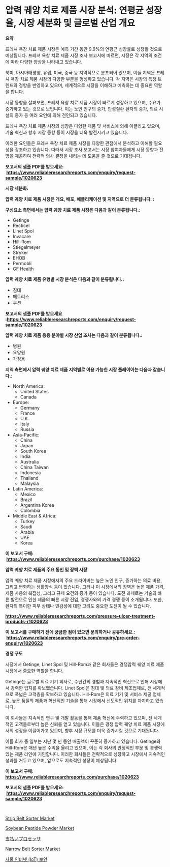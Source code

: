 <p><h1>압력 궤양 치료 제품 시장 분석: 연평균 성장율, 시장 세분화 및 글로벌 산업 개요</h1></p><p><strong>요약</strong></p>
<p><p>프레셔 욕창 치료 제품 시장은 예측 기간 동안 9.9%의 연평균 성장률로 성장할 것으로 예상됩니다. 프레셔 욕창 치료 제품 시장 조사 보고서에 따르면, 시장은 각 지역의 조건에 따라 다양한 양상을 나타내고 있습니다.</p><p>북미, 아시아태평양, 유럽, 미국, 중국 등 지역적으로 분포되어 있으며, 이들 지역은 프레셔 욕창 치료 제품 시장의 다양한 부분을 형성하고 있습니다. 각 지역은 시장의 특정 트렌드와 경향을 반영하고 있으며, 세계적으로 시장을 이해하고 예측하는 데 중요한 역할을 합니다.</p><p>시장 동향을 살펴보면, 프레셔 욕창 치료 제품 시장이 빠르게 성장하고 있으며, 수요가 증가하고 있는 것으로 보입니다. 이는 노인 인구의 증가, 만성질환 환자의 증가, 의료 시설의 증가 등 여러 요인에 의해 견인되고 있습니다.</p><p>프레셔 욕창 치료 제품 시장의 성장은 다양한 제품 및 서비스에 의해 이끌리고 있으며, 기술 혁신과 향후 시장 동향 등이 시장을 더욱 발전시키고 있습니다.</p><p>이러한 요인들은 프레셔 욕창 치료 제품 시장을 다양한 관점에서 분석하고 이해할 필요성을 강조하고 있습니다. 따라서 시장 조사 보고서는 시장 참여자들에게 시장 동향과 전망을 제공하여 전략적 의사 결정을 내리는 데 도움을 줄 것으로 기대됩니다.</p></p>
<p><strong>보고서의 샘플 PDF를 받으세요: &nbsp;<a href="https://www.reliableresearchreports.com/enquiry/request-sample/1020623">https://www.reliableresearchreports.com/enquiry/request-sample/1020623</a></strong></p>
<p><strong>시장 세분화:</strong></p>
<p><strong> 압력 궤양 치료 제품 시장은 개요, 배포, 애플리케이션 및 지역으로 더 분류됩니다. :</strong></p>
<p><strong>구성요소 측면에서는 압력 궤양 치료 제품 시장은 다음과 같이 분류됩니다.:</strong></p>
<p><ul><li>Getinge</li><li>Recticel</li><li>Linet Spol</li><li>Invacare</li><li>Hill-Rom</li><li>Stiegelmeyer</li><li>Stryker</li><li>EHOB</li><li>Permobli</li><li>GF Health</li></ul></p>
<p><strong> 압력 궤양 치료 제품 유형별 시장 분석은 다음과 같이 분류됩니다.:</strong></p>
<p><ul><li>침대</li><li>매트리스</li><li>쿠션</li></ul></p>
<p><strong>보고서의 샘플 PDF를 받으세요 :<a href="https://www.reliableresearchreports.com/enquiry/request-sample/1020623">https://www.reliableresearchreports.com/enquiry/request-sample/1020623</a></strong></p>
<p><strong> 압력 궤양 치료 제품 응용 분야별 시장 산업 조사는 다음과 같이 분류됩니다.:</strong></p>
<p><ul><li>병원</li><li>요양원</li><li>가정용</li></ul></p>
<p><strong>지역 측면에서 압력 궤양 치료 제품 지역별로 이용 가능한 시장 플레이어는 다음과 같습니다.:</strong></p>
<p><ul>
    <li>
        North America:
        <ul>
            <li>United States</li>
            <li>Canada</li>
        </ul>
    </li>
    <li>
        Europe:
        <ul>
            <li>Germany</li>
            <li>France</li>
            <li>U.K.</li>
            <li>Italy</li>
            <li>Russia</li>
        </ul>
    </li>
    <li>
        Asia-Pacific:
        <ul>
            <li>China</li>
            <li>Japan</li>
            <li>South Korea</li>
            <li>India</li>
            <li>Australia</li>
            <li>China Taiwan</li>
            <li>Indonesia</li>
            <li>Thailand</li>
            <li>Malaysia</li>
        </ul>
    </li>
    <li>
        Latin America:
        <ul>
            <li>Mexico</li>
            <li>Brazil</li>
            <li>Argentina Korea</li>
            <li>Colombia</li>
        </ul>
    </li>
    <li>
        Middle East & Africa:
        <ul>
            <li>Turkey</li>
            <li>Saudi</li>
            <li>Arabia</li>
            <li>UAE</li>
            <li>Korea</li>
        </ul>
    </li>
    </ul></p>
<p><strong>이 보고서 구매: &nbsp;<a href="https://www.reliableresearchreports.com/purchase/1020623">https://www.reliableresearchreports.com/purchase/1020623</a></strong></p>
<p><strong>압력 궤양 치료 제품의 주요 동인 및 장벽 시장</strong></p>
<p><p>압력 궤양 치료 제품 시장에서의 주요 드라이버는 높은 노인 인구, 증가하는 의료 비용, 그리고 변화하는 생활양식 등이 있습니다. 그러나 이 시장에서의 장벽은 높은 제품 가격, 제품 사용의 복잡성, 그리고 규제 요건의 증가 등이 있습니다. 도전 과제로는 기술의 빠른 발전으로 인한 제품의 빠른 시장 진입, 경쟁사와의 가격 경쟁 등이 소개됩니다. 또한, 환자의 특이한 피부 상태나 민감성에 대한 고려도 중요한 도전이 될 수 있습니다.</p></p>
<p><strong><a href="https://www.reliableresearchreports.com/pressure-ulcer-treatment-products-r1020623">https://www.reliableresearchreports.com/pressure-ulcer-treatment-products-r1020623</a></strong></p>
<p><strong>이 보고서를 구매하기 전에 궁금한 점이 있으면 문의하거나 공유하세요.: &nbsp;<a href="https://www.reliableresearchreports.com/enquiry/pre-order-enquiry/1020623">https://www.reliableresearchreports.com/enquiry/pre-order-enquiry/1020623</a></strong></p>
<p><strong>경쟁 구도</strong></p>
<p><p>시장에서 Getinge, Linet Spol 및 Hill-Rom과 같은 회사들은 경쟁압력 궤양 치료 제품 시장에서 중요한 역할을 합니다. </p><p>Getinge는 글로벌 의료 기기 회사로, 수년간의 경험과 지속적인 혁신으로 인해 시장에서 강력한 입지를 확보했습니다. Linet Spol은 침대 및 의료 장비 제조업체로, 전 세계적으로 폭넓은 고객층을 확보하고 있습니다. Hill-Rom은 의료 기기 및 서비스 제공 업체로, 높은 품질의 제품과 혁신적인 기술을 통해 시장에서 선도적인 위치를 차지하고 있습니다.</p><p>이 회사들은 지속적인 연구 및 개발 활동을 통해 제품 혁신에 주력하고 있으며, 전 세계적인 고객들로부터 높은 신뢰를 얻고 있습니다. 이들은 경쟁 압력 궤양 치료 제품 시장에서의 성장을 이끌어가고 있으며, 향후 시장 규모를 더욱 증가시킬 것으로 기대됩니다.</p><p>이들 회사 중 일부는 지난 몇 년 동안 매출액이 꾸준히 증가하고 있습니다. Getinge와 Hill-Rom은 매년 높은 수익을 올리고 있으며, 이는 각 회사의 안정적인 부문 및 경쟁력 있는 제품 라인에 기인합니다. 이러한 회사들은 전략적으로 성장하고 시장에서 지속적인 성과를 거두고 있으며, 앞으로도 지속적인 성장이 예상됩니다.</p></p>
<p><strong>이 보고서 구매: &nbsp; <a href="https://www.reliableresearchreports.com/purchase/1020623">https://www.reliableresearchreports.com/purchase/1020623</a></strong></p>
<p><strong>보고서의 샘플 PDF를 받으세요: &nbsp;<a href="https://www.reliableresearchreports.com/enquiry/request-sample/1020623">https://www.reliableresearchreports.com/enquiry/request-sample/1020623</a></strong><strong></strong></p>
<p>&nbsp;</p>
<p><p><a href="https://github.com/derrinmiltonellis35gcl/Market-Research-Report-List-2/blob/main/strip-belt-sorter-market.md">Strip Belt Sorter Market</a></p><p><a href="https://issuu.com/reportprime-2/docs/soybean-peptide-powder-market-size-2030.pptx">Soybean Peptide Powder Market</a></p><p><a href="https://github.com/efcvopdgkdx128/Market-Research-Report-List-1/blob/main/769374031473.md">支払いプロセッサ</a></p><p><a href="https://github.com/Chiragrp22/Market-Research-Report-List-4/blob/main/narrow-belt-sorter-market.md">Narrow Belt Sorter Market</a></p><p><a href="https://github.com/fredrickeglers/Market-Research-Report-List-1/blob/main/780775128990.md">사물 인터넷 (IoT) 보안</a></p></p>